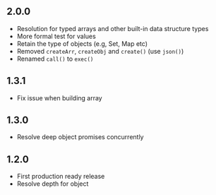 ## 2.0.0
- Resolution for typed arrays and other built-in data structure types
- More formal test for values
- Retain the type of objects (e.g, Set, Map etc)
- Removed `createArr`, `createObj` and `create()` (use `json()`)
- Renamed `call()` to `exec()`

## 1.3.1
- Fix issue when building array

## 1.3.0
- Resolve deep object promises concurrently

## 1.2.0
- First production ready release
- Resolve depth for object
